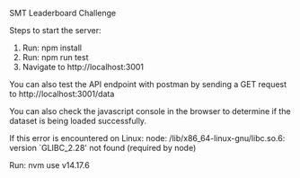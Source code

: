 SMT Leaderboard Challenge

Steps to start the server:
1. Run: npm install
2. Run: npm run test
3. Navigate to http://localhost:3001

You can also test the API endpoint with postman by sending a GET request to http://localhost:3001/data

You can also check the javascript console in the browser to determine if the dataset is being loaded successfully.

If this error is encountered on Linux:
node: /lib/x86_64-linux-gnu/libc.so.6: version `GLIBC_2.28' not found (required by node)

Run:
nvm use v14.17.6
